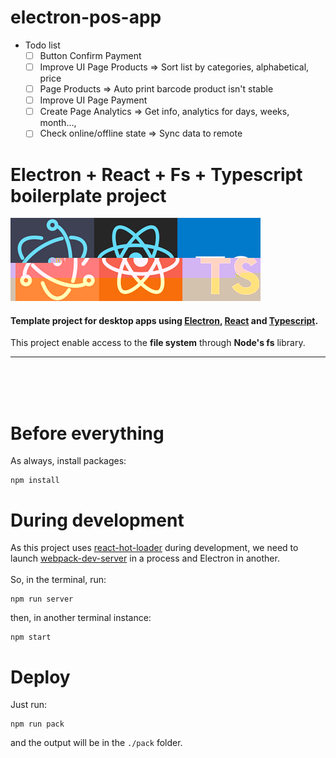 # electron-pos-app

- Todo list
  - [ ] Button Confirm Payment
  - [ ] Improve UI Page Products => Sort list by categories, alphabetical, price
  - [ ] Page Products => Auto print barcode product isn't stable
  - [ ] Improve UI Page Payment
  - [ ] Create Page Analytics => Get info, analytics for days, weeks, month..., 
  - [ ] Check online/offline state => Sync data to remote
# Electron + React + Fs + Typescript boilerplate project
![](./.github/project-logo-400.jpg) 


#### Template project for desktop apps using [Electron](https://electronjs.org/), [React](https://reactjs.org/) and [Typescript](https://www.typescriptlang.org/).

This project enable access to the **file system** through **Node's fs** library.

---
<br>
<br>
<br>

# Before everything
As always, install packages:
```
npm install
```


# During development

As this project uses [react-hot-loader](https://github.com/gaearon/react-hot-loader) during development, we need to launch [webpack-dev-server](https://github.com/webpack/webpack-dev-server) in a process and Electron in another. 
<br>
<br>
So, in the terminal, run:

```
npm run server
```
then, in another terminal instance:
```
npm start
```


# Deploy
Just run:
```
npm run pack
```
and the output will be in the ```./pack``` folder.

